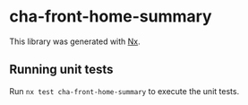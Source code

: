 # cha-front-home-summary

This library was generated with [Nx](https://nx.dev).

## Running unit tests

Run `nx test cha-front-home-summary` to execute the unit tests.
